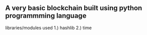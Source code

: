 ## A very basic blockchain built using python programmming language 

libraries/modules used 
1.) hashlib
2.) time
